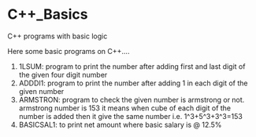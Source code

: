 # C++_Basics
C++ programs with basic logic

Here some basic programs on C++....

1. 1LSUM:     program to print the number after adding first and last digit of the given four digit number
2. ADDDI1:    program to print the number after adding 1 in each digit of the given number
3. ARMSTRON:  program to check the given number is armstrong or not.
              armstrong number is 153
              it means when cube of each digit of the number is added then it give the same number i.e. 1^3+5^3+3^3=153
4. BASICSAL1: to print net amount where basic salary is @ 12.5%             

